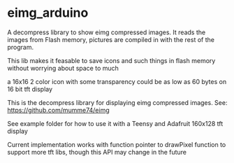eimg_arduino
============

A decompress library to show eimg compressed images. It reads the images from Flash memory, pictures are compiled in with the rest of the program.

This lib makes it feasable to save icons and such things in flash memory without worrying about space to much

a 16x16 2 color icon with some transparency could be as low as 60 bytes on 16 bit tft display


This is the decompress library for displaying eimg compressed images.
See: https://github.com/mumme74/eimg

See example folder for how to use it with a Teensy and Adafruit 160x128 tft display

Current implementation works with function pointer to drawPixel function to support more tft libs, though this API may change in the future
